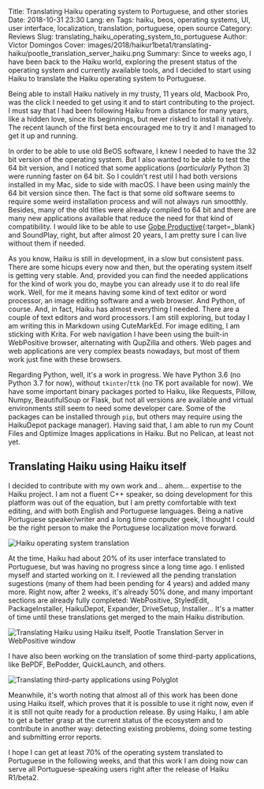 Title: Translating Haiku operating system to Portuguese, and other stories
Date: 2018-10-31 23:30
Lang: en
Tags: haiku, beos, operating systems, UI, user interface, localization, translation, portuguese, open source
Category: Reviews
Slug: translating_haiku_operating_system_to_portuguese
Author: Victor Domingos
Cover: images/2018/haikur1beta1/translating-haiku/pootle_translation_server_haiku.png
Summary: Since to weeks ago, I have been back to the Haiku world, exploring the present status of the operating system and currently available tools, and I decided to start using Haiku to translate the Haiku operating system to Portuguese.

Being able to install Haiku natively in my trusty, 11 years old, Macbook Pro, was the click I needed to get using it and to start contributing to the project. I must say that I had been following Haiku from a distance for many years, like a hidden love, since its beginnings, but never risked to install it natively. The recent launch of the first beta encouraged me to try it and I managed to get it up and running. 

In order to be able to use old BeOS software, I knew I needed to have the 32 bit version of the operating system. But I also wanted to be able to test the 64 bit version, and I noticed that some applications (*particularly* Python 3) were running faster on 64 bit. So I couldn't rest util I had both versions installed in my Mac, side to side with macOS. I have been using mainly the 64 bit version since then. The fact is that some old software seems to require some weird installation process and will not always run smootthly. Besides, many of the old titles were already compiled to 64 bit and there are many new applications available that reduce the need for that kind of compatibility. I would like to be able to use [Gobe Productive](https://en.wikipedia.org/wiki/Gobe_Software){:target=_blank} and SoundPlay, right, but after almost 20 years, I am pretty sure I can live without them if needed.

As you know, Haiku is still in development, in a slow but consistent pass. There are some hicups every now and then, but the operating system itself is getting very stable. And, provided you can find the needed applications for the kind of work you do, maybe you can already use it to do real life work. Well, for me it means having some kind of text editor or word processor, an image editing software and a web browser. And Python, of course. And, in fact, Haiku has almost everything I needed. There are a couple of text editors and word processors. I am still exploring, but today I am writing this in Markdown using CuteMarkEd. For image editing, I am sticking with Krita. For web navigation I have been using the built-in WebPositive browser, alternating with QupZilla and others. Web pages and web applications are very complex beasts nowadays, but most of them work just fine with these browsers. 

Regarding Python, well, it's a work in progress. We have Python 3.6 (no Python 3.7 for now), without `tkinter`/`ttk` (no TK port available for now). We have some important binary packages ported to Haiku, like Requests, Pillow, Numpy, BeautifulSoup or Flask, but not all versions are available and virtual environments still seem to need some developer care. Some of the packages can be installed through `pip`, but others may require using the HaikuDepot package manager). Having said that, I am able to run my Count Files and Optimize Images applications in Haiku. But no Pelican, at least not yet.


## Translating Haiku using Haiku itself

I decided to contribute with my own work and... ahem... expertise to the Haiku project. I am not a fluent C++ speaker, so doing development for this platform was out of the equation, but I am pretty comfortable with text editing, and with both English and Portuguese languages. Being a native Portuguese speaker/writer and a long time computer geek, I thought I could be the right person to make the Portuguese localization move forward.

![Haiku operating system translation]({filename}/images/2018/translating-haiku/haiku_translation.png)

At the time, Haiku had about 20% of its user interface translated to Portuguese, but was having no progress since a long time ago. I enlisted myself and started working on it. I reviewed all the pending translation sugestions (many of them had been pending for 4 years) and added many more. Right now, after 2 weeks, it's already 50% done, and many important sections are already fully completed: WebPositive, StyledEdit, PackageInstaller, HaikuDepot, Expander, DriveSetup, Installer... It's a matter of time until these translations get merged to the main Haiku distribution.

![Translating Haiku using Haiku itself, Pootle Translation Server in WebPositive window]({filename}/images/2018/translating-haiku/haiku_translation_the_operating_system_on_haiku_itself.png)

I have also been working on the translation of some third-party applications, like BePDF, BePodder, QuickLaunch, and others.

![Translating third-party applications using Polyglot]({filename}/images/2018/translating-haiku/polyglot_haiku_apps_translation.png)

Meanwhile, it's worth noting that almost all of this work has been done using Haiku itself, which proves that it is possible to use it right now, even if it is still not quite ready for a production release. By using Haiku, I am able to get a better grasp at the current status of the ecosystem and to contribute in another way: detecting existing problems, doing some testing and submitting error reports.

I hope I can get at least 70% of the operating system translated to Portuguese in the following weeks, and that this work I am doing now can serve all Portuguese-speaking users right after the release of Haiku R1/beta2.
